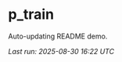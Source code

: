 # p_train

Auto-updating README demo.

<!--START_SECTION:status-->
_Last run: 2025-08-30 16:22 UTC_
<!--END_SECTION:status-->



















































































































































































































































